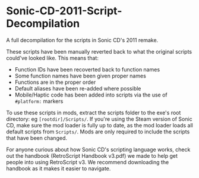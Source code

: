 # Sonic-CD-2011-Script-Decompilation

A full decompilation for the scripts in Sonic CD's 2011 remake.

These scripts have been manually reverted back to what the original scripts could've looked like. This means that:
* Function IDs have been recoverted back to function names
* Some function names have been given proper names
* Functions are in the proper order
* Default aliases have been re-added where possible
* Mobile/Haptic code has been added into scripts via the use of `#platform:` markers

To use these scripts in mods, extract the scripts folder to the exe's root directory: eg `[rootdir]/Scripts/`. If you're using the Steam version of Sonic CD, make sure the mod loader is fully up to date, as the mod loader loads all default scripts from `Scripts/`. Mods are only required to include the scripts that have been changed.

For anyone curious about how Sonic CD's scripting language works, check out the handbook (RetroScript Handbook v3.pdf) we made to help get people into using RetroScript v3. We recommend downloading the handbook as it makes it easier to navigate.
